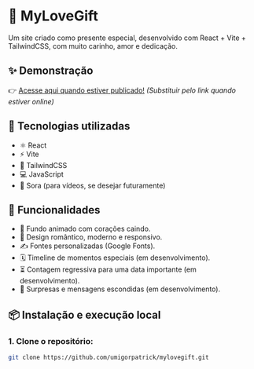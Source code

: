 # 💖 MyLoveGift

Um site criado como presente especial, desenvolvido com React + Vite + TailwindCSS, com muito carinho, amor e dedicação.

## ✨ Demonstração

👉 [Acesse aqui quando estiver publicado!](https://seu-link.vercel.app) *(Substituir pelo link quando estiver online)*

## 🚀 Tecnologias utilizadas

- ⚛️ React
- ⚡ Vite
- 🎨 TailwindCSS
- 💻 JavaScript
- 🎥 Sora (para vídeos, se desejar futuramente)

## 🎯 Funcionalidades

- 🎈 Fundo animado com corações caindo.
- 💖 Design romântico, moderno e responsivo.
- ✍️ Fontes personalizadas (Google Fonts).
- 🗓️ Timeline de momentos especiais (em desenvolvimento).
- ⏳ Contagem regressiva para uma data importante (em desenvolvimento).
- 🎁 Surpresas e mensagens escondidas (em desenvolvimento).

## 📦 Instalação e execução local

### 1. Clone o repositório:

```bash
git clone https://github.com/umigorpatrick/mylovegift.git
